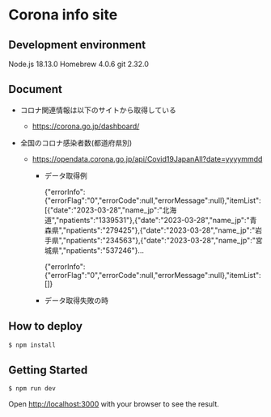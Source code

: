 # Corona info site

## Development environment
Node.js 18.13.0
Homebrew 4.0.6
git 2.32.0

## Document
-   コロナ関連情報は以下のサイトから取得している
    -   https://corona.go.jp/dashboard/

-   全国のコロナ感染者数(都道府県別)
    -   https://opendata.corona.go.jp/api/Covid19JapanAll?date=yyyymmdd
        -   データ取得例

            {"errorInfo":{"errorFlag":"0","errorCode":null,"errorMessage":null},"itemList":[{"date":"2023-03-28","name_jp":"北海道","npatients":"1339531"},{"date":"2023-03-28","name_jp":"青森県","npatients":"279425"},{"date":"2023-03-28","name_jp":"岩手県","npatients":"234563"},{"date":"2023-03-28","name_jp":"宮城県","npatients":"537246"}...

            {"errorInfo":{"errorFlag":"0","errorCode":null,"errorMessage":null},"itemList":[]}
        -   データ取得失敗の時

## How to deploy

```sh
$ npm install
```

## Getting Started

```sh
$ npm run dev
```

Open [http://localhost:3000](http://localhost:3000) with your browser to see the result.
